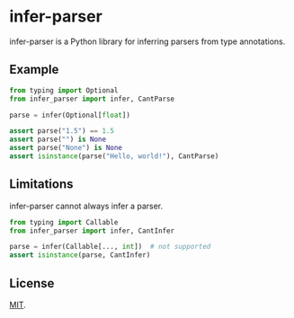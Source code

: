 infer-parser
============

infer-parser is a Python library for inferring parsers from type annotations.

Example
-------

```python
from typing import Optional
from infer_parser import infer, CantParse

parse = infer(Optional[float])

assert parse("1.5") == 1.5
assert parse("") is None
assert parse("None") is None
assert isinstance(parse("Hello, world!"), CantParse)
```

Limitations
-----------

infer-parser cannot always infer a parser.

```python
from typing import Callable
from infer_parser import infer, CantInfer

parse = infer(Callable[..., int])  # not supported
assert isinstance(parse, CantInfer)
```

License
-------

[MIT](./LICENSE).
